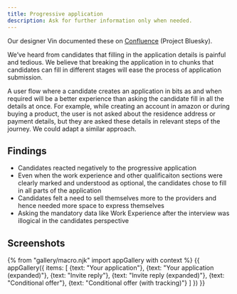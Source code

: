 ```yaml
---
title: Progressive application
description: Ask for further information only when needed.
---
```

Our designer Vin documented these on [Confluence](https://dfedigital.atlassian.net/wiki/spaces/BaT/pages/279314433/Designs) (Project Bluesky).

We’ve heard from candidates that filling in the application details is painful and tedious. We believe that breaking the application in to chunks that candidates can fill in different stages will ease the process of application submission.

A user flow where a candidate creates an application in bits as and when required will be a better experience than asking the candidate fill in all the details at once. For example, while creating an account in amazon or during buying a product, the user is not asked about the residence address or payment details, but they are asked these details in relevant steps of the journey. We could adapt a similar approach.

## Findings

* Candidates reacted negatively to the progressive application
* Even when the work experience and other qualificaiton sections were clearly marked and understood as optional, the candidates chose to fill in all parts of the application
* Candidates felt a need to sell themselves more to the providers and hence needed more space to express themselves
* Asking the mandatory data like Work Experience after the interview was illogical in the candidates perspective

## Screenshots

{% from "gallery/macro.njk" import appGallery with context %}
{{ appGallery({
  items: [
    {text: "Your application"},
    {text: "Your application (expanded)"},
    {text: "Invite reply"},
    {text: "Invite reply (expanded)"},
    {text: "Conditional offer"},
    {text: "Conditional offer (with tracking)"}
  ]
}) }}
